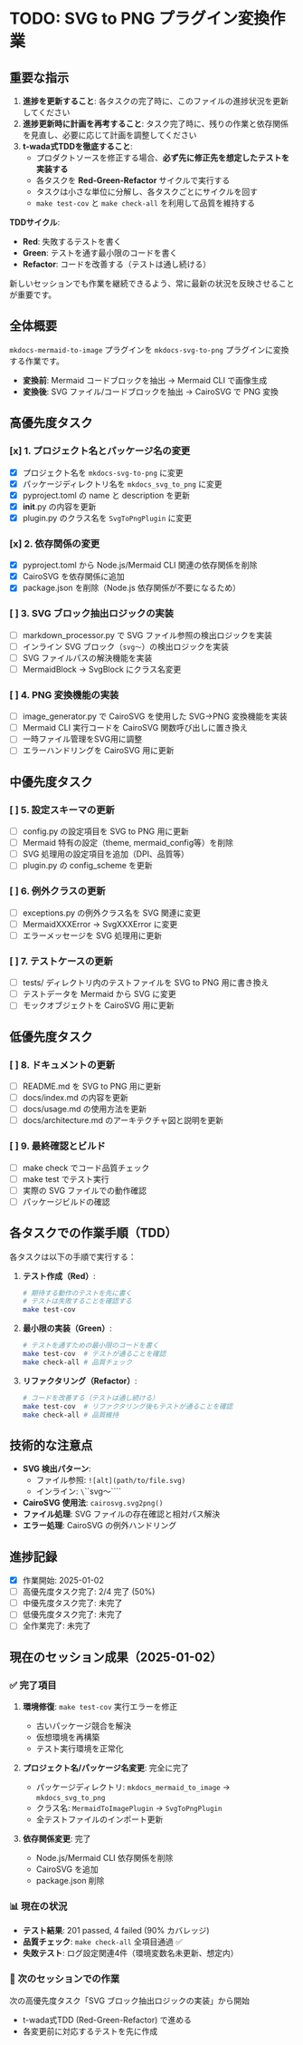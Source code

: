 # TODO: SVG to PNG プラグイン変換作業

## 重要な指示

1. **進捗を更新すること**: 各タスクの完了時に、このファイルの進捗状況を更新してください
2. **進捗更新時に計画を再考すること**: タスク完了時に、残りの作業と依存関係を見直し、必要に応じて計画を調整してください
3. **t-wada式TDDを徹底すること**:
   - プロダクトソースを修正する場合、**必ず先に修正先を想定したテストを実装する**
   - 各タスクを **Red-Green-Refactor** サイクルで実行する
   - タスクは小さな単位に分解し、各タスクごとにサイクルを回す
   - `make test-cov` と `make check-all` を利用して品質を維持する

**TDDサイクル**:
- **Red**: 失敗するテストを書く
- **Green**: テストを通す最小限のコードを書く
- **Refactor**: コードを改善する（テストは通し続ける）

新しいセッションでも作業を継続できるよう、常に最新の状況を反映させることが重要です。

## 全体概要

`mkdocs-mermaid-to-image` プラグインを `mkdocs-svg-to-png` プラグインに変換する作業です。

- **変換前**: Mermaid コードブロックを抽出 → Mermaid CLI で画像生成
- **変換後**: SVG ファイル/コードブロックを抽出 → CairoSVG で PNG 変換

## 高優先度タスク

### [x] 1. プロジェクト名とパッケージ名の変更
- [x] プロジェクト名を `mkdocs-svg-to-png` に変更
- [x] パッケージディレクトリ名を `mkdocs_svg_to_png` に変更
- [x] pyproject.toml の name と description を更新
- [x] __init__.py の内容を更新
- [x] plugin.py のクラス名を `SvgToPngPlugin` に変更

### [x] 2. 依存関係の変更
- [x] pyproject.toml から Node.js/Mermaid CLI 関連の依存関係を削除
- [x] CairoSVG を依存関係に追加
- [x] package.json を削除（Node.js 依存関係が不要になるため）

### [ ] 3. SVG ブロック抽出ロジックの実装
- [ ] markdown_processor.py で SVG ファイル参照の検出ロジックを実装
- [ ] インライン SVG ブロック（```svg〜```）の検出ロジックを実装
- [ ] SVG ファイルパスの解決機能を実装
- [ ] MermaidBlock → SvgBlock にクラス名変更

### [ ] 4. PNG 変換機能の実装
- [ ] image_generator.py で CairoSVG を使用した SVG→PNG 変換機能を実装
- [ ] Mermaid CLI 実行コードを CairoSVG 関数呼び出しに置き換え
- [ ] 一時ファイル管理をSVG用に調整
- [ ] エラーハンドリングを CairoSVG 用に更新

## 中優先度タスク

### [ ] 5. 設定スキーマの更新
- [ ] config.py の設定項目を SVG to PNG 用に更新
- [ ] Mermaid 特有の設定（theme, mermaid_config等）を削除
- [ ] SVG 処理用の設定項目を追加（DPI、品質等）
- [ ] plugin.py の config_scheme を更新

### [ ] 6. 例外クラスの更新
- [ ] exceptions.py の例外クラス名を SVG 関連に変更
- [ ] MermaidXXXError → SvgXXXError に変更
- [ ] エラーメッセージを SVG 処理用に更新

### [ ] 7. テストケースの更新
- [ ] tests/ ディレクトリ内のテストファイルを SVG to PNG 用に書き換え
- [ ] テストデータを Mermaid から SVG に変更
- [ ] モックオブジェクトを CairoSVG 用に更新

## 低優先度タスク

### [ ] 8. ドキュメントの更新
- [ ] README.md を SVG to PNG 用に更新
- [ ] docs/index.md の内容を更新
- [ ] docs/usage.md の使用方法を更新
- [ ] docs/architecture.md のアーキテクチャ図と説明を更新

### [ ] 9. 最終確認とビルド
- [ ] make check でコード品質チェック
- [ ] make test でテスト実行
- [ ] 実際の SVG ファイルでの動作確認
- [ ] パッケージビルドの確認

## 各タスクでの作業手順（TDD）

各タスクは以下の手順で実行する：

1. **テスト作成（Red）**:
   ```bash
   # 期待する動作のテストを先に書く
   # テストは失敗することを確認する
   make test-cov
   ```

2. **最小限の実装（Green）**:
   ```bash
   # テストを通すための最小限のコードを書く
   make test-cov  # テストが通ることを確認
   make check-all # 品質チェック
   ```

3. **リファクタリング（Refactor）**:
   ```bash
   # コードを改善する（テストは通し続ける）
   make test-cov  # リファクタリング後もテストが通ることを確認
   make check-all # 品質維持
   ```

## 技術的な注意点

- **SVG 検出パターン**:
  - ファイル参照: `![alt](path/to/file.svg)`
  - インライン: `\`\`\`svg〜\`\`\``
- **CairoSVG 使用法**: `cairosvg.svg2png()`
- **ファイル処理**: SVG ファイルの存在確認と相対パス解決
- **エラー処理**: CairoSVG の例外ハンドリング

## 進捗記録

- [x] 作業開始: 2025-01-02
- [ ] 高優先度タスク完了: 2/4 完了 (50%)
- [ ] 中優先度タスク完了: 未完了
- [ ] 低優先度タスク完了: 未完了
- [ ] 全作業完了: 未完了

## 現在のセッション成果（2025-01-02）

### ✅ 完了項目
1. **環境修復**: `make test-cov` 実行エラーを修正
   - 古いパッケージ競合を解決
   - 仮想環境を再構築
   - テスト実行環境を正常化

2. **プロジェクト名/パッケージ名変更**: 完全に完了
   - パッケージディレクトリ: `mkdocs_mermaid_to_image` → `mkdocs_svg_to_png`
   - クラス名: `MermaidToImagePlugin` → `SvgToPngPlugin`
   - 全テストファイルのインポート更新

3. **依存関係変更**: 完了
   - Node.js/Mermaid CLI 依存関係を削除
   - CairoSVG を追加
   - package.json 削除

### 📊 現在の状況
- **テスト結果**: 201 passed, 4 failed (90% カバレッジ)
- **品質チェック**: `make check-all` 全項目通過 ✅
- **失敗テスト**: ログ設定関連4件（環境変数名未更新、想定内）

### 🎯 次のセッションでの作業
次の高優先度タスク「SVG ブロック抽出ロジックの実装」から開始
- t-wada式TDD (Red-Green-Refactor) で進める
- 各変更前に対応するテストを先に作成
